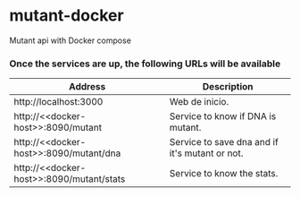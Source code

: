 # mutant-docker
Mutant api with Docker compose




### Once the services are up, the following URLs will be available

Address | Description
--- | ---
http://localhost:3000 | Web de inicio.
http://<\<docker-host>\>:8090/mutant | Service to know if DNA is mutant.
http://<\<docker-host>\>:8090/mutant/dna | Service to save dna and if it's mutant or not.
http://<\<docker-host>\>:8090/mutant/stats | Service to know the stats.
